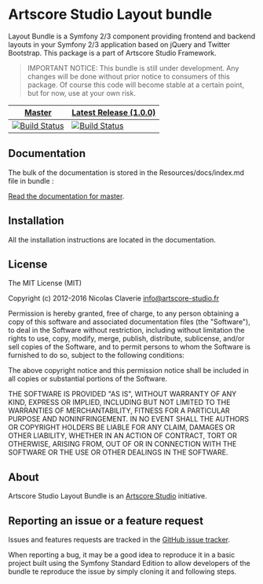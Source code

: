# Artscore Studio Layout bundle

Layout Bundle is a Symfony 2/3 component providing frontend and backend layouts in your Symfony 2/3 application based on jQuery and Twitter Bootstrap. This package is a part of Artscore Studio Framework.

> IMPORTANT NOTICE: This bundle is still under development. Any changes will be done without prior notice to consumers of this package. Of course this code will become stable at a certain point, but for now, use at your own risk.

| [Master](https://github.com/artscorestudio/layout-bundle) | [Latest Release (1.0.0)](https://github.com/artscorestudio/layout-bundle/releases/tag/1.0.0) |
| ------ | -------------- |
| [![Build Status](https://travis-ci.org/artscorestudio/layout-bundle.svg?branch=master)](https://travis-ci.org/artscorestudio/layout-bundle) | [![Build Status](https://travis-ci.org/artscorestudio/layout-bundle.svg?branch=1.0.0)](https://travis-ci.org/artscorestudio/layout-bundle) |

## Documentation

The bulk of the documentation is stored in the Resources/docs/index.md file in bundle :

[Read the documentation for master](https://github.com/artscorestudio/layout-bundle/blob/master/Resources/doc/index.md).


## Installation

All the installation instructions are located in the documentation.

## License

The MIT License (MIT)

Copyright (c) 2012-2016 Nicolas Claverie <info@artscore-studio.fr>

Permission is hereby granted, free of charge, to any person obtaining a copy of
this software and associated documentation files (the "Software"), to deal in
the Software without restriction, including without limitation the rights to
use, copy, modify, merge, publish, distribute, sublicense, and/or sell copies of
the Software, and to permit persons to whom the Software is furnished to do so,
subject to the following conditions:

The above copyright notice and this permission notice shall be included in all
copies or substantial portions of the Software.

THE SOFTWARE IS PROVIDED "AS IS", WITHOUT WARRANTY OF ANY KIND, EXPRESS OR
IMPLIED, INCLUDING BUT NOT LIMITED TO THE WARRANTIES OF MERCHANTABILITY, FITNESS
FOR A PARTICULAR PURPOSE AND NONINFRINGEMENT. IN NO EVENT SHALL THE AUTHORS OR
COPYRIGHT HOLDERS BE LIABLE FOR ANY CLAIM, DAMAGES OR OTHER LIABILITY, WHETHER
IN AN ACTION OF CONTRACT, TORT OR OTHERWISE, ARISING FROM, OUT OF OR IN
CONNECTION WITH THE SOFTWARE OR THE USE OR OTHER DEALINGS IN THE SOFTWARE.

## About

Artscore Studio Layout Bundle is an [Artscore Studio](http://www.artscore-studio.fr) initiative.

## Reporting an issue or a feature request

Issues and features requests are tracked in the [GitHub issue tracker](https://github.com/artscorestudio/layout-bundle/issues).

When reporting a bug, it may be a good idea to reproduce it in a basic project built using the Symfony Standard Edition to allow developers of the bundle te reproduce the issue by simply cloning it and following steps.